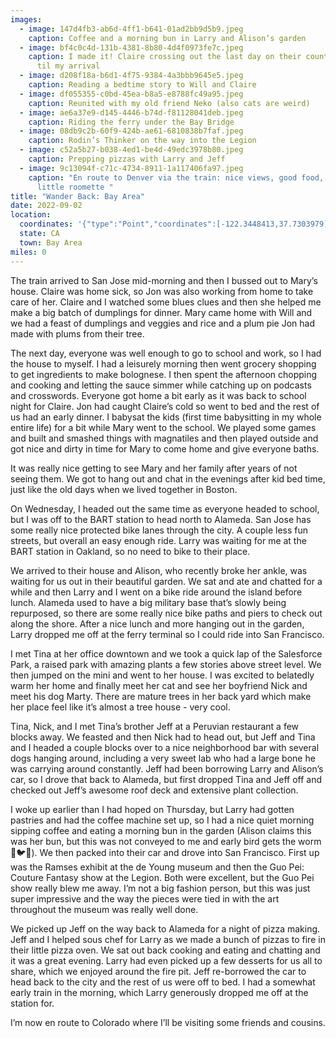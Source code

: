 ```yaml
---
images:
  - image: 147d4fb3-ab6d-4ff1-b641-01ad2bb9d5b9.jpeg
    caption: Coffee and a morning bun in Larry and Alison’s garden
  - image: bf4c0c4d-131b-4381-8b80-4d4f0973fe7c.jpeg
    caption: I made it! Claire crossing out the last day on their countdown calendar
      til my arrival
  - image: d208f18a-b6d1-4f75-9384-4a3bbb9645e5.jpeg
    caption: Reading a bedtime story to Will and Claire
  - image: df055355-c0bd-45ea-b8a5-e8788fc49a95.jpeg
    caption: Reunited with my old friend Neko (also cats are weird)
  - image: ae6a37e9-d145-4446-b74d-f81128041deb.jpeg
    caption: Riding the ferry under the Bay Bridge
  - image: 08db9c2b-60f9-424b-ae61-6810838b7faf.jpeg
    caption: Rodin’s Thinker on the way into the Legion
  - image: c52a5b27-b038-4ed1-be4d-49edc3978b80.jpeg
    caption: Prepping pizzas with Larry and Jeff
  - image: 9c13094f-c71c-4734-8911-1a117406fa97.jpeg
    caption: "En route to Denver via the train: nice views, good food, and a cozy
      little roomette "
title: "Wander Back: Bay Area"
date: 2022-09-02
location:
  coordinates: '{"type":"Point","coordinates":[-122.3448413,37.7303979]}'
  state: CA
  town: Bay Area
miles: 0
---
```

The train arrived to San Jose mid-morning and then I bussed out to Mary’s house. Claire was home sick, so Jon was also working from home to take care of her. Claire and I watched some blues clues and then she helped me make a big batch of dumplings for dinner. Mary came home with Will and we had a feast of dumplings and veggies and rice and a plum pie Jon had made with plums from their tree.

The next day, everyone was well enough to go to school and work, so I had the house to myself. I had a leisurely morning then went grocery shopping to get ingredients to make bolognese. I then spent the afternoon chopping and cooking and letting the sauce simmer while catching up on podcasts and crosswords. Everyone got home a bit early as it was back to school night for Claire. Jon had caught Claire’s cold so went to bed and the rest of us had an early dinner. I babysat the kids (first time babysitting in my whole entire life) for a bit while Mary went to the school. We played some games and built and smashed things with magnatiles and then played outside and got nice and dirty in time for Mary to come home and give everyone baths. 

It was really nice getting to see Mary and her family after years of not seeing them. We got to hang out and chat in the evenings after kid bed time, just like the old days when we lived together in Boston. 

On Wednesday, I headed out the same time as everyone headed to school, but I was off to the BART station to head north to Alameda. San Jose has some really nice protected bike lanes through the city. A couple less fun streets, but overall an easy enough ride. Larry was waiting for me at the BART station in Oakland, so no need to bike to their place. 

We arrived to their house and Alison, who recently broke her ankle, was waiting for us out in their beautiful garden. We sat and ate and chatted for a while and then Larry and I went on a bike ride around the island before lunch. Alameda used to have a big military base that’s slowly being repurposed, so there are some really nice bike paths and piers to check out along the shore. After a nice lunch and more hanging out in the garden, Larry dropped me off at the ferry terminal so I could ride into San Francisco. 

I met Tina at her office downtown and we took a quick lap of the Salesforce Park, a raised park with amazing plants a few stories above street level. We then jumped on the mini and went to her house. I was excited to belatedly warm her home and finally meet her cat and see her boyfriend Nick and meet his dog Marty. There are mature trees in her back yard which make her place feel like it’s almost a tree house - very cool. 

Tina, Nick, and I met Tina’s brother Jeff at a Peruvian restaurant a few blocks away. We feasted and then Nick had to head out, but Jeff and Tina and I headed a couple blocks over to a nice neighborhood bar with several dogs hanging around, including a very sweet lab who had a large bone he was carrying around constantly. Jeff had been borrowing Larry and Alison’s car, so I drove that back to Alameda, but first dropped Tina and Jeff off and checked out Jeff’s awesome roof deck and extensive plant collection. 

I woke up earlier than I had hoped on Thursday, but Larry had gotten pastries and had the coffee machine set up, so I had a nice quiet morning sipping coffee and eating a morning bun in the garden (Alison claims this was her bun, but this was not conveyed to me and early bird gets the worm 🤷🐦🐛). We then packed into their car and drove into San Francisco. First up was the Ramses exhibit at the de Young museum and then the Guo Pei: Couture Fantasy show at the Legion. Both were excellent, but the Guo Pei show really blew me away. I’m not a big fashion person, but this was just super impressive and the way the pieces were tied in with the art throughout the museum was really well done. 

We picked up Jeff on the way back to Alameda for a night of pizza making. Jeff and I helped sous chef for Larry as we made a bunch of pizzas to fire in their little pizza oven. We sat out back cooking and eating and chatting and it was a great evening. Larry had even picked up a few desserts for us all to share, which we enjoyed around the fire pit. Jeff re-borrowed the car to head back to the city and the rest of us were off to bed. I had a somewhat early train in the morning, which Larry generously dropped me off at the station for. 

I’m now en route to Colorado where I’ll be visiting some friends and cousins. 